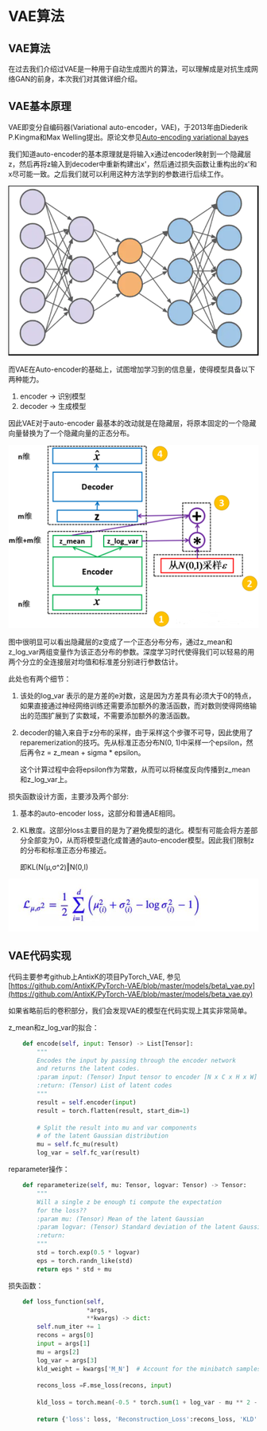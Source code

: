 # VAE算法

## VAE算法

在过去我们介绍过VAE是一种用于自动生成图片的算法，可以理解成是对抗生成网络GAN的前身，本次我们对其做详细介绍。

## VAE基本原理

VAE即变分自编码器\(Variational auto-encoder，VAE\)，于2013年由Diederik P.Kingma和Max Welling提出。原论文参见[Auto-encoding variational bayes](https://arxiv.org/abs/1312.6114)

我们知道auto-encoder的基本原理就是将输入x通过encoder映射到一个隐藏层z，然后再将z输入到decoder中重新构建出x'，然后通过损失函数让重构出的x'和x尽可能一致。之后我们就可以利用这种方法学到的参数进行后续工作。

![AutoEncoder](../.gitbook/assets/auto-encoder.png)

而VAE在Auto-encoder的基础上，试图增加学习到的信息量，使得模型具备以下两种能力。

1. encoder -&gt; 识别模型
2. decoder -&gt; 生成模型

因此VAE对于auto-encoder 最基本的改动就是在隐藏层，将原本固定的一个隐藏向量替换为了一个隐藏向量的正态分布。

![VAE](../.gitbook/assets/VAE.png)

图中很明显可以看出隐藏层的z变成了一个正态分布分布，通过z\_mean和z\_log\_var两组变量作为该正态分布的参数。深度学习时代使得我们可以轻易的用两个分立的全连接层对均值和标准差分别进行参数估计。

此处也有两个细节：

1. 该处的log\_var 表示的是方差的e对数，这是因为方差具有必须大于0的特点，如果直接通过神经网络训练还需要添加额外的激活函数，而对数则使得网络输出的范围扩展到了实数域，不需要添加额外的激活函数。
2. decoder的输入来自于z分布的采样，由于采样这个步骤不可导，因此使用了reparemerization的技巧。先从标准正态分布N\(0, 1\)中采样一个epsilon，然后再令z = z\_mean + sigma \* epsilon。

   这个计算过程中会将epsilon作为常数，从而可以将梯度反向传播到z\_mean 和z\_log\_var上。

损失函数设计方面，主要涉及两个部分:

1. 基本的auto-encoder loss，这部分和普通AE相同。
2. KL散度。这部分loss主要目的是为了避免模型的退化。模型有可能会将方差部分全部变为0，从而将模型退化成普通的auto-encoder模型。因此我们限制z的分布和标准正态分布接近。

    即KL\(N\(μ,σ^2\)‖N\(0,I\)

![VAE\_KL](../.gitbook/assets/VAE_KL.png)

## VAE代码实现

代码主要参考github上AntixK的项目PyTorch\_VAE, 参见[https://github.com/AntixK/PyTorch-VAE/blob/master/models/beta\_vae.py](https://github.com/AntixK/PyTorch-VAE/blob/master/models/beta_vae.py)

如果省略前后的卷积部分，我们会发现VAE的模型在代码实现上其实非常简单。

z\_mean和z\_log\_var的拟合：

```python
    def encode(self, input: Tensor) -> List[Tensor]:
        """
        Encodes the input by passing through the encoder network
        and returns the latent codes.
        :param input: (Tensor) Input tensor to encoder [N x C x H x W]
        :return: (Tensor) List of latent codes
        """
        result = self.encoder(input)
        result = torch.flatten(result, start_dim=1)

        # Split the result into mu and var components
        # of the latent Gaussian distribution
        mu = self.fc_mu(result)
        log_var = self.fc_var(result)
```

reparameter操作：

```python
    def reparameterize(self, mu: Tensor, logvar: Tensor) -> Tensor:
        """
        Will a single z be enough ti compute the expectation
        for the loss??
        :param mu: (Tensor) Mean of the latent Gaussian
        :param logvar: (Tensor) Standard deviation of the latent Gaussian
        :return:
        """
        std = torch.exp(0.5 * logvar)
        eps = torch.randn_like(std)
        return eps * std + mu
```

损失函数：

```python
    def loss_function(self,
                      *args,
                      **kwargs) -> dict:
        self.num_iter += 1
        recons = args[0]
        input = args[1]
        mu = args[2]
        log_var = args[3]
        kld_weight = kwargs['M_N']  # Account for the minibatch samples from the dataset

        recons_loss =F.mse_loss(recons, input)

        kld_loss = torch.mean(-0.5 * torch.sum(1 + log_var - mu ** 2 - log_var.exp(), dim = 1), dim = 0)

        return {'loss': loss, 'Reconstruction_Loss':recons_loss, 'KLD':kld_loss}
```

